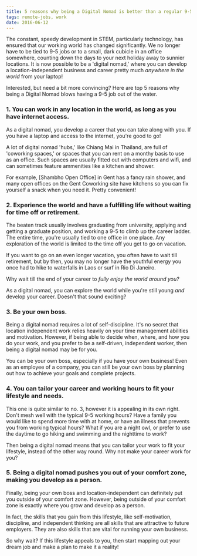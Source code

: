 ```yaml
---
title: 5 reasons why being a Digital Nomad is better than a regular 9-5 job
tags: remote-jobs, work
date: 2016-06-12
---
```


The constant, speedy development in STEM, particularly technology, has ensured that our working world has changed significantly. We no longer have to be tied to 9-5 jobs or to a small, dark cubicle in an office somewhere, counting down the days to your next holiday away to sunnier locations. It is now possible to be a 'digital nomad,' where you can develop a location-independent business and career pretty much _anywhere in the world_ from your laptop!

Interested, but need a bit more convincing? Here are top 5 reasons why being a Digital Nomad blows having a 9-5 job out of the water.

<div></div><!--more-->

### 1. You can work in any location in the world, as long as you have internet access. 

As a digital nomad, you develop a career that you can take along with you. If you have a laptop and access to the internet, you're good to go! 

A lot of digital nomad 'hubs,' like Chiang Mai in Thailand, are full of 'coworking spaces,' or spaces that you can rent on a monthy basis to use as an office. Such spaces are usually fitted out with computers and wifi, and can sometimes feature ammenities like a kitchen and shower.

For example, [Shambho Open Office] in Gent has a fancy rain shower, and many open offices on the Gent Coworking site have kitchens so you can fix yourself a snack when you need it. Pretty convenient!


### 2. Experience the world and have a fulfilling life without waiting for time off or retirement.

The beaten track usually involves graduating from university, applying and getting a graduate position, and working a 9-5 to climb up the career ladder. The entire time, you're usually tied to one office in one place. Any exploration of the world is limited to the time off you get to go on vacation. 

If you want to go on an even longer vacation, you often have to wait till retirement, but by then, you may no longer have the youthful energy you once had to hike to waterfalls in Laos or surf in Rio Di Janeiro.

Why wait till the end of your career to _fully enjoy the world around you?_

As a digital nomad, you can explore the world while you're still young _and_ develop your career. Doesn't that sound exciting?

### 3. Be your own boss.

Being a digital nomad requires a lot of self-discipline. It's no secret that location independent work relies heavily on your time management abilities and motivation. However, if being able to decide when, where, and how you do your work, and you prefer to be a self-driven, independent worker, then being a digital nomad may be for you.

You can be your own boss, especially if you have your own business! Even as an employee of a company, you can still be your own boss by planning out how to achieve your goals and complete projects.

### 4. You can tailor your career and working hours to fit your lifestyle and needs.

This one is quite similar to no. 3, however it is appealing in its own right. Don't mesh well with the typical 9-5 working hours? Have a family you would like to spend more time with at home, or have an illness that prevents you from working typical hours? What if you are a night owl, or prefer to use the daytime to go hiking and swimming and the nighttime to work? 

Then being a digital nomad means that you can tailor your work to fit your lifestyle, instead of the other way round. Why not make your career work for you?

### 5. Being a digital nomad pushes you out of your comfort zone, making you develop as a person.

Finally, being your own boss and location-independent can definitely put you outside of your comfort zone. However, being outside of your comfort zone is exactly where you grow and develop as a person.

In fact, the skills that you gain from this lifestyle, like self-motivation, discipline, and independent thinking are all skills that are attractive to future employers. They are also skills that are vital for running your own business.

So why wait? If this lifestyle appeals to you, then start mapping out your dream job and make a plan to make it a reality! 
